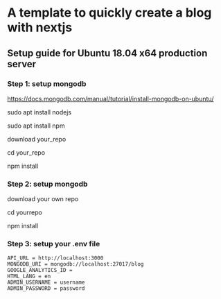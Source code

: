# A template to quickly create a blog with nextjs

## Setup guide for Ubuntu 18.04 x64 production server


### Step 1: setup mongodb
https://docs.mongodb.com/manual/tutorial/install-mongodb-on-ubuntu/

sudo apt install nodejs

sudo apt install npm

download your_repo

cd your_repo

npm install



### Step 2: setup mongodb
download your own repo

cd yourrepo

npm install

### Step 3: setup your .env file
```
API_URL = http://localhost:3000
MONGODB_URI = mongodb://localhost:27017/blog
GOOGLE_ANALYTICS_ID =
HTML_LANG = en
ADMIN_USERNAME = username
ADMIN_PASSWORD = password
```

